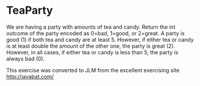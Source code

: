 # TeaParty #
We are having
a party with amounts of tea and candy. Return the int outcome of the
party encoded as 0=bad, 1=good, or 2=great. A party is good (1) if both
tea and candy are at least 5. However, if either tea or candy is at
least double the amount of the other one, the party is great (2).
However, in all cases, if either tea or candy is less than 5, the party
is always bad (0).

This exercise was converted to JLM from the excellent exercising site http://javabat.com/

